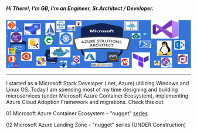 ##### Hi There!, I'm GB, I'm an Engineer, Sr.Architect / Developer. 

![alt text](https://github.com/GBuenaflor/01azure/blob/master/Picture2.png)

---------------------------------------------------------------------------------------------- 

I started as a Microsoft Stack Developer (.net, Azure) utilizing Windows and Linux OS. Today I am spending most of my time designing and building microservices (under Microsoft Azure Container Ecosystem), implementing Azure Cloud Adoption Framework and migrations. Check this out:
 
01 Microsoft Azure Container Ecosystem - "nugget" [series](https://github.com/GBuenaflor/01azure)
 
02 Microsoft Azure Landing Zone - "nugget" series (UNDER Construction)
